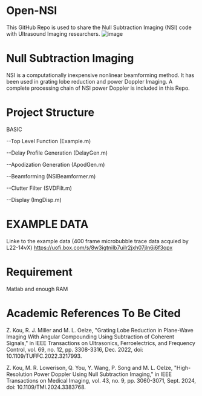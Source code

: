 # Open-NSI
This GitHub Repo is used to share the Null Subtraction Imaging (NSI) 
code with Ultrasound Imaging researchers.
![image](https://github.com/user-attachments/assets/c2cae81f-9cca-41ef-ae6b-317897656255)
# Null Subtraction Imaging
NSI is a computationally inexpensive nonlinear beamforming method.
It has been used in grating lobe reduction and power Doppler Imaging.
A complete processing chain of NSI power Doppler is included in this Repo.
# Project Structure

BASIC

  --Top Level Function (Example.m)
  
  --Delay Profile Generation (DelayGen.m)
  
  --Apodization Generation (ApodGen.m)
  
  --Beamforming (NSIBeamformer.m)
  
  --Clutter Filter (SVDFilt.m)
  
  --Display (ImgDisp.m)
  
# EXAMPLE DATA
Linke to the example data (400 frame microbubble trace data acquied by L22-14vX)
https://uofi.box.com/s/8w3igtnilb7uilr2jxh07jln6j6f3opx
# Requirement
Matlab and enough RAM
# Academic References To Be Cited
Z. Kou, R. J. Miller and M. L. Oelze, "Grating Lobe Reduction in Plane-Wave Imaging With Angular Compounding Using Subtraction of Coherent Signals," in IEEE Transactions on Ultrasonics, Ferroelectrics, and Frequency Control, vol. 69, no. 12, pp. 3308-3316, Dec. 2022, doi: 10.1109/TUFFC.2022.3217993.

Z. Kou, M. R. Lowerison, Q. You, Y. Wang, P. Song and M. L. Oelze, "High-Resolution Power Doppler Using Null Subtraction Imaging," in IEEE Transactions on Medical Imaging, vol. 43, no. 9, pp. 3060-3071, Sept. 2024, doi: 10.1109/TMI.2024.3383768.
  
